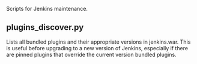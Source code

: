 Scripts for Jenkins maintenance.

## plugins_discover.py
Lists all bundled plugins and their appropriate versions in jenkins.war. This is useful before upgrading to a new version
of Jenkins, especially if there are pinned plugins that override the current version bundled plugins.
